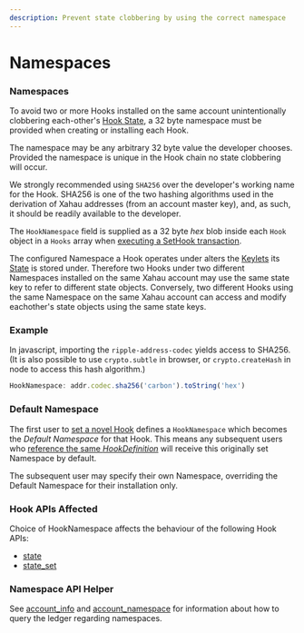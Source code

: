 ```yaml
---
description: Prevent state clobbering by using the correct namespace
---
```


# Namespaces

### Namespaces

To avoid two or more Hooks installed on the same account unintentionally clobbering each-other's [Hook State](state-management.md), a 32 byte namespace must be provided when creating or installing each Hook.

The namespace may be any arbitrary 32 byte value the developer chooses. Provided the namespace is unique in the Hook chain no state clobbering will occur.

We strongly recommended using `SHA256` over the developer's working name for the Hook. SHA256 is one of the two hashing algorithms used in the derivation of Xahau addresses (from an account master key), and, as such, it should be readily available to the developer.

The `HookNamespace` field is supplied as a 32 byte _hex_ blob inside each `Hook` object in a `Hooks` array when [executing a SetHook transaction](sethook-transaction.md).

The configured Namespace a Hook operates under alters the [Keylets](slots-and-keylets.md) its [State](state-management.md) is stored under. Therefore two Hooks under two different Namespaces installed on the same Xahau account may use the same state key to refer to different state objects. Conversely, two different Hooks using the same Namespace on the same Xahau account can access and modify eachother's state objects using the same state keys.

### Example

In javascript, importing the `ripple-address-codec` yields access to SHA256.\
(It is also possible to use `crypto.subtle` in browser, or `crypto.createHash` in node to access this hash algorithm.)

```js
HookNamespace: addr.codec.sha256('carbon').toString('hex')
```

### Default Namespace

The first user to [set a novel Hook](sethook-transaction.md) defines a `HookNamespace` which becomes the _Default Namespace_ for that Hook. This means any subsequent users who [reference the same _HookDefinition_](reference-counted-hook-definitions.md) will receive this originally set Namespace by default.

The subsequent user may specify their own Namespace, overriding the Default Namespace for their installation only.

### Hook APIs Affected

Choice of HookNamespace affects the behaviour of the following Hook APIs:

* [state](../technical/hooks-c-functions/state/)
* [state\_set](../technical/hooks-c-functions/state/state_set.md)

### Namespace API Helper

See [account\_info](../technical/hooks-c-functions/websocket-apis/account_info.md) and [account\_namespace](../technical/hooks-c-functions/websocket-apis/account_namespace.md) for information about how to query the ledger regarding namespaces.
